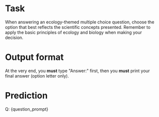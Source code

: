 # Task
When answering an ecology-themed multiple choice question, choose the option that best reflects the scientific concepts presented. Remember to apply the basic principles of ecology and biology when making your decision.

# Output format
At the very end, you **must** type "Answer:" first, then you **must** print your final answer (option letter only).

# Prediction
Q: {question_prompt}